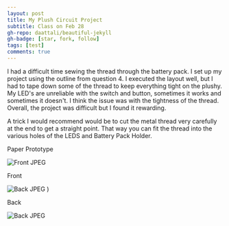 ```yaml
---
layout: post
title: My Plush Circuit Project
subtitle: Class on Feb 28
gh-repo: daattali/beautiful-jekyll
gh-badge: [star, fork, follow]
tags: [test]
comments: true
---
```


I had a difficult time sewing the thread through the battery pack. I set up my project using the outline from question 4. I executed the layout well, but I had to tape down some of the thread to keep everything tight on the plushy. My LED's are unreliable with the switch and button, sometimes it works and sometimes it doesn't. I think the issue was with the tightness of the thread. Overall, the project was difficult but I found it rewarding. 

A trick I would recommend would be to cut the metal thread very carefully at the end to get a straight point. That way you can fit the thread into the various holes of the LEDS and Battery Pack Holder.





Paper Prototype

![Front JPEG](https://user-images.githubusercontent.com/124645204/221447953-29e6e0f6-9554-41cc-b503-8606491c92f2.jpg)



Front

![Back JPEG](https://user-images.githubusercontent.com/124645204/221447999-40b2e7aa-85c0-48e6-b048-f78eb55ca6fc.jpg)
)


Back


![Back JPEG](https://user-images.githubusercontent.com/124645204/221448030-0c3d16f7-c35f-40d6-adf9-57c08af08553.jpg)



